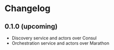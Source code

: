 # Changelog

## 0.1.0 (upcoming)

* Discovery service and actors over Consul
* Orchestration service and actors over Marathon
